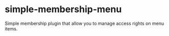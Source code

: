 # simple-membership-menu
Simple membership plugin that allow you to manage access rights on menu items.
